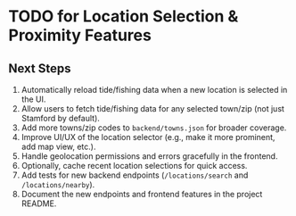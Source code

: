 # TODO for Location Selection & Proximity Features

## Next Steps

1. Automatically reload tide/fishing data when a new location is selected in the UI.
2. Allow users to fetch tide/fishing data for any selected town/zip (not just Stamford by default).
3. Add more towns/zip codes to `backend/towns.json` for broader coverage.
4. Improve UI/UX of the location selector (e.g., make it more prominent, add map view, etc.).
5. Handle geolocation permissions and errors gracefully in the frontend.
6. Optionally, cache recent location selections for quick access.
7. Add tests for new backend endpoints (`/locations/search` and `/locations/nearby`).
8. Document the new endpoints and frontend features in the project README.
